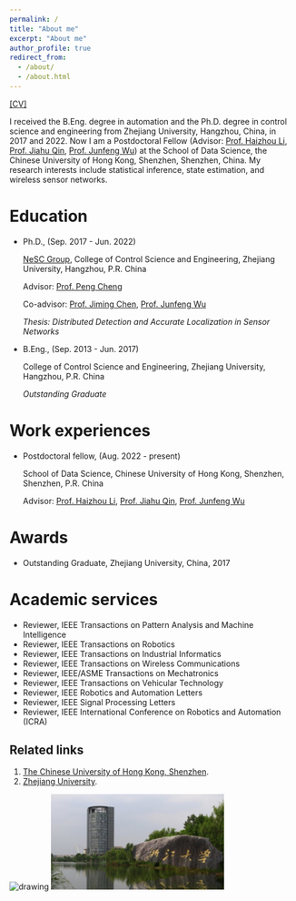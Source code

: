 ```yaml
---
permalink: /
title: "About me"
excerpt: "About me"
author_profile: true
redirect_from: 
  - /about/
  - /about.html
---
```


[[CV]](/files/CV_Guangyang_Zeng.pdf)

I received the B.Eng. degree in automation and the Ph.D. degree in control science and engineering from Zhejiang University, Hangzhou, China, in 2017 and 2022. Now I am a Postdoctoral Fellow (Advisor: [Prof. Haizhou Li](https://colips.org/~eleliha/), [Prof. Jiahu Qin](https://iat.ustc.edu.cn/iat/x165/20210523/4725.html), [Prof. Junfeng Wu](https://mypage.cuhk.edu.cn/academics/junfengwu/)) at the School of Data Science, the Chinese University of Hong Kong, Shenzhen, Shenzhen, China. My research interests include statistical inference, state estimation, and wireless sensor networks.

Education
======
* Ph.D., (Sep. 2017 - Jun. 2022)

  [NeSC Group](http://nesc.zju.edu.cn/#/), College of Control Science and Engineering, Zhejiang University, Hangzhou, P.R. China

  Advisor: [Prof. Peng Cheng](https://person.zju.edu.cn/cp)

  Co-advisor: [Prof. Jiming Chen](https://person.zju.edu.cn/jmchen/), [Prof. Junfeng Wu](https://mypage.cuhk.edu.cn/academics/junfengwu/)

  <address>
  Thesis: Distributed Detection and Accurate Localization in Sensor Networks
  </address>

* B.Eng., (Sep. 2013 - Jun. 2017)

  College of Control Science and Engineering, Zhejiang University, Hangzhou, P.R. China

  <address>
  Outstanding Graduate
  </address>
  
Work experiences
======
* Postdoctoral fellow, (Aug. 2022 - present)

  School of Data Science, Chinese University of Hong Kong, Shenzhen, Shenzhen, P.R. China

  Advisor: [Prof. Haizhou Li](https://colips.org/~eleliha/), [Prof. Jiahu Qin](https://iat.ustc.edu.cn/iat/x165/20210523/4725.html), [Prof. Junfeng Wu](https://mypage.cuhk.edu.cn/academics/junfengwu/)

Awards
======
* Outstanding Graduate, Zhejiang University, China, 2017

Academic services
======
* Reviewer, IEEE Transactions on Pattern Analysis and Machine Intelligence
* Reviewer, IEEE Transactions on Robotics
* Reviewer, IEEE Transactions on Industrial Informatics
* Reviewer, IEEE Transactions on Wireless Communications
* Reviewer, IEEE/ASME Transactions on Mechatronics
* Reviewer, IEEE Transactions on Vehicular Technology
* Reviewer, IEEE Robotics and Automation Letters
* Reviewer, IEEE Signal Processing Letters
* Reviewer, IEEE International Conference on Robotics and Automation (ICRA)

Related links
------
1. [The Chinese University of Hong Kong, Shenzhen](https://www.cuhk.edu.cn/zh-hans). 
1. [Zhejiang University](https://www.zju.edu.cn/).

<p align="left">
<img src="/images/CUHKSZ.jpg" alt="drawing" width="250"/>
<img src="/images/Zhejiang_University2.png" alt="drawing" width="305"/>
</p>
